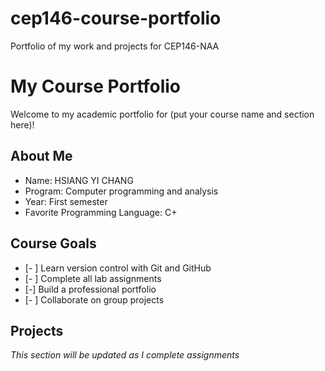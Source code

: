 # cep146-course-portfolio
Portfolio of my work and projects for CEP146-NAA
# My Course Portfolio
 
Welcome to my academic portfolio for (put your course name and section here)!
 
## About Me
- Name: HSIANG YI CHANG
- Program: Computer programming and analysis
- Year: First semester
- Favorite Programming Language: C+
 
## Course Goals
- [- ] Learn version control with Git and GitHub
- [- ] Complete all lab assignments
- [-] Build a professional portfolio
- [- ] Collaborate on group projects
 
## Projects
*This section will be updated as I complete assignments*
 
